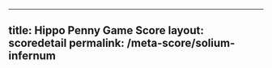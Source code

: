 ---
        
title: Hippo Penny Game Score
layout: scoredetail
permalink: /meta-score/solium-infernum
---